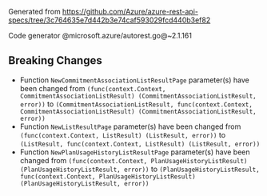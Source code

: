 Generated from https://github.com/Azure/azure-rest-api-specs/tree/3c764635e7d442b3e74caf593029fcd440b3ef82

Code generator @microsoft.azure/autorest.go@~2.1.161

## Breaking Changes

- Function `NewCommitmentAssociationListResultPage` parameter(s) have been changed from `(func(context.Context, CommitmentAssociationListResult) (CommitmentAssociationListResult, error))` to `(CommitmentAssociationListResult, func(context.Context, CommitmentAssociationListResult) (CommitmentAssociationListResult, error))`
- Function `NewListResultPage` parameter(s) have been changed from `(func(context.Context, ListResult) (ListResult, error))` to `(ListResult, func(context.Context, ListResult) (ListResult, error))`
- Function `NewPlanUsageHistoryListResultPage` parameter(s) have been changed from `(func(context.Context, PlanUsageHistoryListResult) (PlanUsageHistoryListResult, error))` to `(PlanUsageHistoryListResult, func(context.Context, PlanUsageHistoryListResult) (PlanUsageHistoryListResult, error))`
